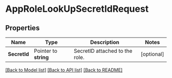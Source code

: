 # AppRoleLookUpSecretIdRequest


## Properties

Name | Type | Description | Notes
------------ | ------------- | ------------- | -------------
**SecretId** | Pointer to **string** | SecretID attached to the role. | [optional] 





[[Back to Model list]](../README.md#documentation-for-models) [[Back to API list]](../README.md#documentation-for-api-endpoints) [[Back to README]](../README.md)


